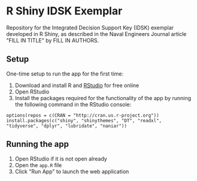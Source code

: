 # R Shiny IDSK Exemplar
Repository for the Integrated Decision Support Key (IDSK) exemplar developed in R Shiny, as described in the Naval Engineers Journal article "FILL IN TITLE" by FILL IN AUTHORS.

## Setup
One-time setup to run the app for the first time:
1. Download and install R and [RStudio](https://posit.co/download/rstudio-desktop/) for free online
2. Open RStudio
3. Install the packages required for the functionality of the app by running the following command in the RStudio console:
```{r}
options(repos = c(CRAN = "http://cran.us.r-project.org"))
install.packages(c("shiny", "shinythemes", "DT", "readxl", "tidyverse", "dplyr", "lubridate", "naniar"))
```

## Running the app
1. Open RStudio if it is not open already
2. Open the `app.R` file
3. Click "Run App" to launch the web application
